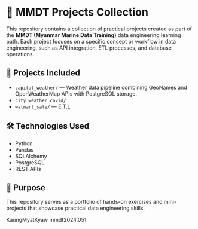 # 🧠 MMDT Projects Collection

This repository contains a collection of practical projects created as part of the **MMDT (Myanmar Marine Data Training)** data engineering learning path. Each project focuses on a specific concept or workflow in data engineering, such as API integration, ETL processes, and database operations.

## 📁 Projects Included

- `capital_weather/` — Weather data pipeline combining GeoNames and OpenWeatherMap APIs with PostgreSQL storage.
- `city_weather_covid/`
- `walmart_sale/` — E.T.L

## 🛠️ Technologies Used

- Python
- Pandas
- SQLAlchemy
- PostgreSQL
- REST APIs

## 🚀 Purpose

This repository serves as a portfolio of hands-on exercises and mini-projects that showcase practical data engineering skills.

KaungMyatKyaw mmdt2024.051
